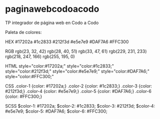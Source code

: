 # paginawebcodoacodo
TP integrador de página web en Codo a Codo

Paleta de colores: 

HEX
#17202a
#1c2833
#212f3d
#e5e7e9
#DAF7A6
#FFC300

RGB
rgb(23, 32, 42)
rgb(28, 40, 51)
rgb(33, 47, 61)
rgb(229, 231, 233)
rgb(218, 247, 166)
rgb(255, 195, 0)

HTML
style="color:#17202a;"
style="color:#1c2833;"
style="color:#212f3d;"
style="color:#e5e7e9;"
style="color:#DAF7A6;"
style="color:#FFC300;"

CSS
.color-1 {color: #17202a;}
.color-2 {color: #1c2833;}
.color-3 {color: #212f3d;}
.color-4 {color: #e5e7e9;}
.color-5 {color: #DAF7A6;}
.color-6 {color: #FFC300;}

SCSS
$color-1: #17202a;
$color-2: #1c2833;
$color-3: #212f3d;
$color-4: #e5e7e9;
$color-5: #DAF7A6;
$color-6: #FFC300;